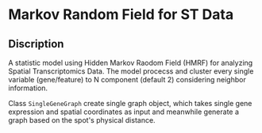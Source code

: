 # Markov Random Field for ST Data 

## Discription 

A statistic model using Hidden Markov Raodom Field (HMRF) for analyzing Spatial Transcriptomics Data. 
The model procecss and cluster every single variable (gene/feature) to N component (default 2) considering neighbor information.

Class `SingleGeneGraph` create single graph object, which takes single gene expression and spatial coordinates as input and meanwhile generate a graph based on the spot's physical distance. 